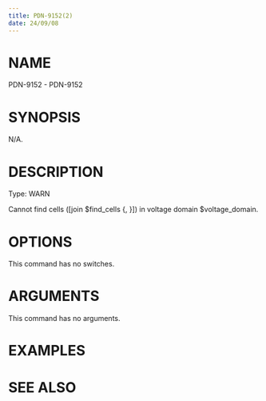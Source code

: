 ```yaml
---
title: PDN-9152(2)
date: 24/09/08
---
```


# NAME

PDN-9152 - PDN-9152

# SYNOPSIS

N/A.

# DESCRIPTION

Type: WARN

Cannot find cells ([join $find_cells {, }]) in voltage domain $voltage_domain.

# OPTIONS

This command has no switches.

# ARGUMENTS

This command has no arguments.

# EXAMPLES

# SEE ALSO
